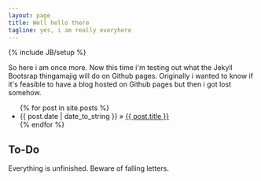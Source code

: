 ```yaml
---
layout: page
title: Well hello there
tagline: yes, i am really everyhere
---
```

{% include JB/setup %}

So here i am once more. Now this time i'm testing out what the Jekyll Bootsrap thingamajig
will do on Github pages. Originally i wanted to know if it's feasible to have a blog hosted
on Github pages but then i got lost somehow.

<ul class="posts">
  {% for post in site.posts %}
    <li><span>{{ post.date | date_to_string }}</span> &raquo; <a href="{{ BASE_PATH }}{{ post.url }}">{{ post.title }}</a></li>
  {% endfor %}
</ul>

## To-Do

Everything is unfinished.
Beware of falling letters.


